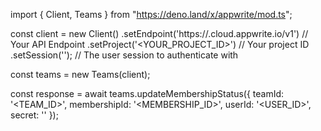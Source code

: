 import { Client, Teams } from "https://deno.land/x/appwrite/mod.ts";

const client = new Client()
    .setEndpoint('https://<REGION>.cloud.appwrite.io/v1') // Your API Endpoint
    .setProject('<YOUR_PROJECT_ID>') // Your project ID
    .setSession(''); // The user session to authenticate with

const teams = new Teams(client);

const response = await teams.updateMembershipStatus({
    teamId: '<TEAM_ID>',
    membershipId: '<MEMBERSHIP_ID>',
    userId: '<USER_ID>',
    secret: '<SECRET>'
});
